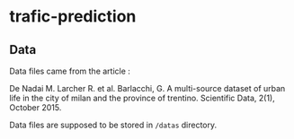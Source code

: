 # trafic-prediction

## Data

Data files came from the article : 

De Nadai M. Larcher R. et al. Barlacchi, G. A multi-source dataset of urban life in the city of milan and the province of trentino. Scientific Data, 2(1), October 2015.

Data files are supposed to be stored in `/datas` directory.
